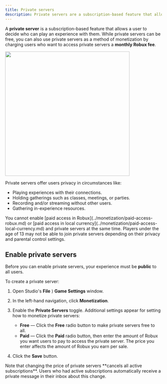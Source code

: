 ```yaml
---
title: Private servers
description: Private servers are a subscription-based feature that allows users to decide who can play an experience with them.
---
```


A **private server** is a subscription-based feature that allows a user to decide who can play an experience with them. While private servers can be free, you can also use private servers as a method of monetization by charging users who want to access private servers a **monthly Robux fee**.

<img src="../../assets/monetization/private-servers/Example-Purchase-Dialog.png" width="400" />

Private servers offer users privacy in circumstances like:

- Playing experiences with their connections.
- Holding gatherings such as classes, meetings, or parties.
- Recording and/or streaming without other users.
- Gathering in-experience resources.

<Alert severity="warning">
You cannot enable [paid access in Robux](../monetization/paid-access-robux.md) or [paid access in local currency](../monetization/paid-access-local-currency.md) and private servers at the same time.
</Alert>

<Alert severity="warning">
Players under the age of 13 may not be able to join private servers depending on their privacy and parental control settings.
</Alert>

## Enable private servers

Before you can enable private servers, your experience must be **public** to all users.

To create a private server:

1. Open Studio's **File**&nbsp;⟩ **Game Settings** window.
1. In the left-hand navigation, click **Monetization**.
1. Enable the **Private Servers** toggle. Additional settings appear for setting how to monetize private servers:

   - **Free** &mdash; Click the **Free** radio button to make private servers free to all.
   - **Paid** &mdash; Click the **Paid** radio button, then enter the amount of Robux you want users to pay to access the private server. The price you enter affects the amount of Robux you earn per sale.

1. Click the **Save** button.

<Alert severity="warning">
Note that changing the price of private servers **cancels all active subscriptions**. Users who had active subscriptions automatically receive a private message in their inbox about this change.
</Alert>
